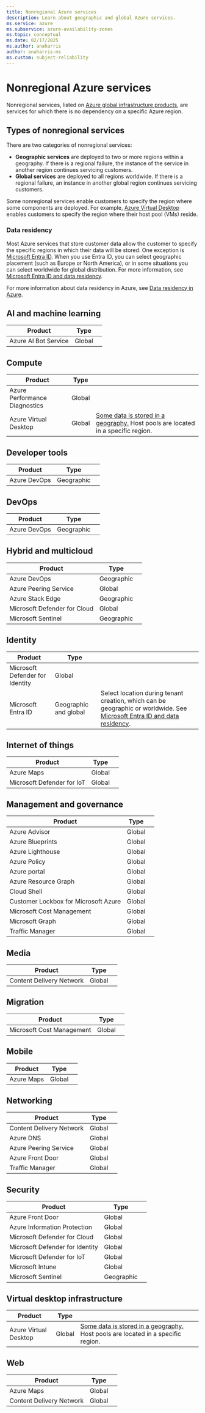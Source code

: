 ```yaml
---
title: Nonregional Azure services
description: Learn about geographic and global Azure services.
ms.service: azure
ms.subservice: azure-availability-zones
ms.topic: conceptual
ms.date: 02/17/2025
ms.author: anaharris
author: anaharris-ms
ms.custom: subject-reliability
---
```


# Nonregional Azure services

Nonregional services, listed on [Azure global infrastructure products](https://azure.microsoft.com/global-infrastructure/services/?products=all), are services for which there is no dependency on a specific Azure region.

## Types of nonregional services

There are two categories of nonregional services:

- **Geographic services** are deployed to two or more regions within a geography. If there is a regional failure, the instance of the service in another region continues servicing customers.
- **Global services** are deployed to all regions worldwide. If there is a regional failure, an instance in another global region continues servicing customers.

Some nonregional services enable customers to specify the region where some components are deployed. For example, [Azure Virtual Desktop](https://azure.microsoft.com/services/virtual-desktop/) enables customers to specify the region where their host pool (VMs) reside.

### Data residency

Most Azure services that store customer data allow the customer to specify the specific regions in which their data will be stored. One exception is [Microsoft Entra ID](https://www.microsoft.com/security/business/identity-access/microsoft-entra-id). When you use Entra ID, you can select geographic placement (such as Europe or North America), or in some situations you can select worldwide for global distribution. For more information, see [Microsoft Entra ID and data residency](/entra/fundamentals/data-residency).

For more information about data residency in Azure, see [Data residency in Azure](https://azure.microsoft.com/global-infrastructure/data-residency/).

## AI and machine learning

| **Product**   | **Type**   | |
| --- | --- | --- |
| Azure AI Bot Service | Global | |

## Compute

| **Product**   | **Type**   | |
| --- | --- | --- |
| Azure Performance Diagnostics | Global | |
| Azure Virtual Desktop | Global | [Some data is stored in a geography.](/azure/virtual-desktop/data-locations) Host pools are located in a specific region. |

## Developer tools

| **Product**   | **Type**   | |
| --- | --- | --- |
| Azure DevOps | Geographic | |

## DevOps

| **Product**   | **Type**   | |
| --- | --- | --- |
| Azure DevOps | Geographic | |

## Hybrid and multicloud

| **Product**   | **Type**   | |
| --- | --- | --- |
| Azure DevOps | Geographic | |
| Azure Peering Service | Global | |
| Azure Stack Edge | Geographic | |
| Microsoft Defender for Cloud | Global | |
| Microsoft Sentinel | Geographic | |

## Identity

| **Product**   | **Type**   | |
| --- | --- | --- |
| Microsoft Defender for Identity | Global | |
| Microsoft Entra ID | Geographic and global | Select location during tenant creation, which can be geographic or worldwide. See [Microsoft Entra ID and data residency](/entra/fundamentals/data-residency). |

## Internet of things

| **Product**   | **Type**   | |
| --- | --- | --- |
| Azure Maps | Global | |
| Microsoft Defender for IoT | Global | |

## Management and governance

| **Product**   | **Type**   | |
| --- | --- | --- |
| Azure Advisor | Global | |
| Azure Blueprints | Global | |
| Azure Lighthouse | Global | |
| Azure Policy | Global | |
| Azure portal | Global | |
| Azure Resource Graph | Global | |
| Cloud Shell | Global | |
| Customer Lockbox for Microsoft Azure | Global | |
| Microsoft Cost Management | Global | |
| Microsoft Graph | Global | |
| Traffic Manager | Global | |

## Media

| **Product**   | **Type**   | |
| --- | --- | --- |
| Content Delivery Network | Global | |

## Migration

| **Product**   | **Type**   | |
| --- | --- | --- |
| Microsoft Cost Management | Global | |

## Mobile

| **Product**   | **Type**   | |
| --- | --- | --- |
| Azure Maps | Global | |

## Networking

| **Product**   | **Type**   | |
| --- | --- | --- |
| Content Delivery Network | Global | |
| Azure DNS | Global | |
| Azure Peering Service | Global | |
| Azure Front Door | Global | |
| Traffic Manager | Global | |

## Security

| **Product**   | **Type**   | |
| --- | --- | --- |
| Azure Front Door | Global | |
| Azure Information Protection | Global | |
| Microsoft Defender for Cloud | Global | |
| Microsoft Defender for Identity | Global | |
| Microsoft Defender for IoT | Global | |
| Microsoft Intune | Global | |
| Microsoft Sentinel | Geographic | |

## Virtual desktop infrastructure

| **Product**   | **Type**   | |
| --- | --- | --- |
| Azure Virtual Desktop | Global | [Some data is stored in a geography.](/azure/virtual-desktop/data-locations) Host pools are located in a specific region. |

## Web

| **Product**   | **Type**   | |
| --- | --- | --- |
| Azure Maps | Global | |
| Content Delivery Network | Global | |

